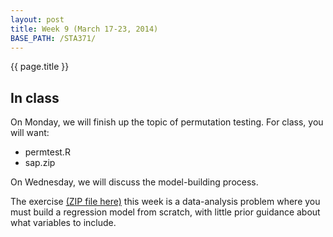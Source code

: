 ```yaml
---
layout: post
title: Week 9 (March 17-23, 2014)
BASE_PATH: /STA371/
---
```

{{ page.title }}


In class
--------

On Monday, we will finish up the topic of permutation testing.  For class, you will want:
* permtest.R
* sap.zip

On Wednesday, we will discuss the model-building process.  

The exercise [(ZIP file here)](http://jgscott.github.com/STA371/exercises/exercises07.zip) this week is a data-analysis problem where you must build a regression model from scratch, with little prior guidance about what variables to include.

